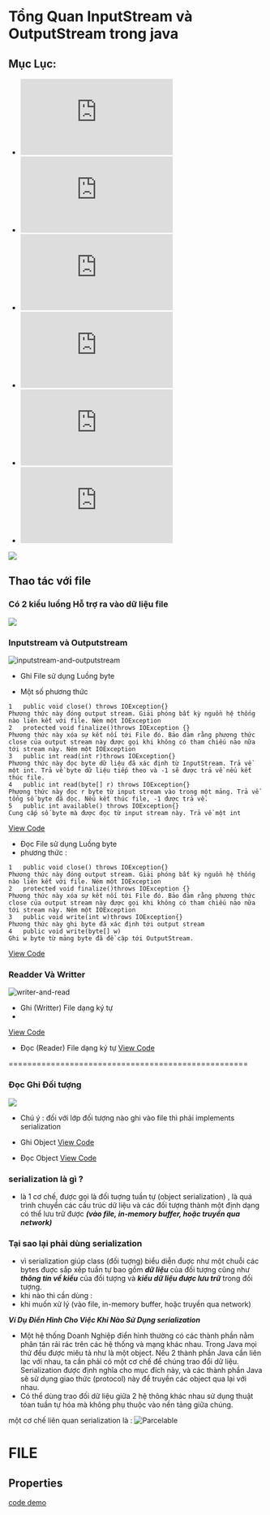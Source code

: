 # Tổng Quan InputStream và OutputStream trong java
## Mục Lục: 
+ ![kiểu luồng Hỗ trợ ra vào dữ liệu](https://github.com/trantronghienit/IO-File-/blob/master/README.md#c%C3%B3-2-ki%E1%BB%83u-lu%E1%BB%93ng-h%E1%BB%97-tr%E1%BB%A3-ra-v%C3%A0o-d%E1%BB%AF-li%E1%BB%87u-file)
 + ![Inputstream và Outputstream](https://github.com/trantronghienit/IO-File-/blob/master/README.md#inputstream-v%C3%A0-outputstream)
 + ![Readder Và Writter](https://github.com/trantronghienit/IO-File-/blob/master/README.md#readder-v%C3%A0-writter)
+ ![Đọc Ghi Đối tượng](https://github.com/trantronghienit/IO-File-/blob/master/README.md#%C4%90%E1%BB%8Dc-ghi-%C4%90%E1%BB%91i-t%C6%B0%E1%BB%A3ng)
+ ![serialization là gì ?](https://github.com/trantronghienit/IO-File-/blob/master/README.md#serialization-l%C3%A0-g%C3%AC-)
+ ![FILE](https://github.com/trantronghienit/IO-File-/blob/master/README.md#file)


![](https://github.com/trantronghienit/IO-File-/blob/master/image/JT_Fig-9-1-550x775.jpg)

## Thao tác với file
### Có 2 kiểu luồng Hỗ trợ ra vào dữ liệu file 
![](https://github.com/trantronghienit/IO-File-/blob/master/image/doc-va-ghi-file-trong-java-5.jpg)

### Inputstream và Outputstream
![inputstream-and-outputstream](https://cloud.githubusercontent.com/assets/18228937/19880140/17161922-a02d-11e6-994f-b49e6862cce6.gif)

+ Ghi File sử dụng Luồng byte

 + Một số phương thức    <br>
```
1 	public void close() throws IOException{}
Phương thức này đóng output stream. Giải phóng bất kỳ nguồn hệ thống nào liên kết với file. Ném một IOException
2 	protected void finalize()throws IOException {}
Phương thức này xóa sự kết nối tới File đó. Bảo đảm rằng phương thức close của output stream này được gọi khi không có tham chiếu nào nữa tới stream này. Ném một IOException
3 	public int read(int r)throws IOException{}
Phương thức này đọc byte dữ liệu đã xác định từ InputStream. Trả về một int. Trả về byte dữ liệu tiếp theo và -1 sẽ được trả về nếu kết thúc file.
4 	public int read(byte[] r) throws IOException{}
Phương thức này đọc r byte từ input stream vào trong một mảng. Trả về tổng số byte đã đọc. Nếu kết thúc file, -1 được trả về.
5 	public int available() throws IOException{}
Cung cấp số byte mà được đọc từ input stream này. Trả về một int
```
 
[View Code](https://github.com/trantronghienit/IO-File-/blob/master/DemoIO/src/DemoIO_GhiFile.java)

+ Đọc File sử dụng Luồng byte 
 + phương thức :
 ```
1 	public void close() throws IOException{}
Phương thức này đóng output stream. Giải phóng bất kỳ nguồn hệ thống nào liên kết với file. Ném một IOException
2 	protected void finalize()throws IOException {}
Phương thức này xóa sự kết nối tới File đó. Bảo đảm rằng phương thức close của output stream này được gọi khi không có tham chiếu nào nữa tới stream này. Ném một IOException
3 	public void write(int w)throws IOException{}
Phương thức này ghi byte đã xác định tới output stream
4 	public void write(byte[] w)
Ghi w byte từ mảng byte đã đề cập tới OutputStream.
```

[View Code](https://github.com/trantronghienit/IO-File-/blob/master/DemoIO/src/DocFile.java)

### Readder Và Writter 
![writer-and-read](https://cloud.githubusercontent.com/assets/18228937/19880117/dd5e190a-a02c-11e6-93f8-f7af77a289ca.gif)

+ Ghi (Writter) File dạng ký tự
 + 
[View Code](https://github.com/trantronghienit/IO-File-/blob/master/DemoIO/src/DemoBuffer/DemoBufferWritter.java)

+ Đọc (Reader) File dạng ký tự
[View Code](https://github.com/trantronghienit/IO-File-/blob/master/DemoIO/src/DemoBuffer/DemoBufferReader.java)

===================================================
### Đọc Ghi Đối tượng
![](https://github.com/trantronghienit/IO-File-/blob/master/image/read-writer-object.jpg)
+ Chú ý : đối với lớp đối tượng nào ghi vào file thì phải implements serialization 

+ Ghi Object
[View Code](https://github.com/trantronghienit/IO-File-/blob/master/DemoIO/src/DemoWriterReadObject/DemoWriterObject.java)

+ Đọc Object
[View Code](https://github.com/trantronghienit/IO-File-/blob/master/DemoIO/src/DemoWriterReadObject/DemoReadObject.java)

### serialization là gì ?
+ là 1 cơ chế, được gọi là đối tuợng tuần tự (object serialization) , là quá trình chuyển các cấu trúc dữ liệu và các đối tượng thành một định dạng có thể lưu trữ được ***(vào file, in-memory buffer, hoặc truyền qua network)***
### Tại sao lại phải dùng serialization
+ vì serialization giúp class (đối tuợng) biểu diễn đuợc  như một chuỗi các bytes đuợc sắp xếp tuần tự bao gồm ***dữ liệu*** của đối tượng cũng như ***thông tin về kiểu*** của đối tượng và ***kiểu dữ liệu được lưu trữ*** trong đối tượng.
+ khi nào thì cần dùng :
 + khi muốn xử lý (vào file, in-memory buffer, hoặc truyền qua network)

***Ví Dụ Điển Hình Cho Việc Khi Nào Sử Dụng serialization***
+ Một hệ thống Doanh Nghiệp điển hình thường có các thành phần nằm phân tán rải rác trên các hệ thống và mạng khác nhau. Trong Java mọi thứ đều được miêu tả như là một object. Nếu 2 thành phần Java cần liên lạc với nhau, ta cần phải có một cơ chế để chúng trao đổi dữ liệu. Serialization được định nghĩa cho mục đích này, và các thành phần Java sẽ sử dụng giao thức (protocol) này để truyền các object qua lại với nhau.
+ Có thể dùng trao đối dữ liệu giữa 2 hệ thông khác nhau sử dụng thuật tóan tuần tự hóa mà không phụ thuộc vào nền tảng giữa chúng.

một cơ chế liên quan serialization là : ![Parcelable](https://github.com/trantronghienit/Parcelable-Serializable-trong-Java-Android-)
 
# FILE 
## Properties 
[code demo](https://github.com/trantronghienit/IO-File/blob/master/PropertiesFile.java)
